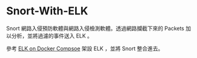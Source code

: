 # Snort-With-ELK

Snort 網路入侵預防軟體與網路入侵檢測軟體。透過網路攔截下來的 Packets 加以分析，並將過濾的事件送入 ELK 。

參考 [ELK on Docker Compsoe](https://github.com/FaelDi/docker-elk) 架設 ELK ，並將 Snort 整合進去。



